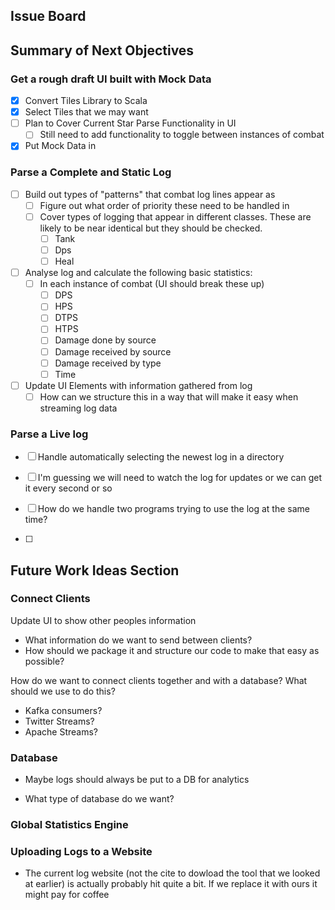 **Issue Board**
---

Summary of Next Objectives
---

### Get a rough draft UI built with Mock Data

- [x] Convert Tiles Library to Scala
- [x] Select Tiles that we may want
- [ ] Plan to Cover Current Star Parse Functionality in UI
    - [ ] Still need to add functionality to toggle between instances of combat
- [x] Put Mock Data in
    
### Parse a Complete and Static Log
- [ ] Build out types of "patterns" that combat log lines appear as
    - [ ] Figure out what order of priority these need to be handled in 
    - [ ] Cover types of logging that appear in different classes. These are likely to be near identical but they should be checked.
        - [ ] Tank
        - [ ] Dps
        - [ ] Heal
    
- [ ] Analyse log and calculate the following basic statistics:
  - [ ] In each instance of combat (UI should break these up)
    - [ ] DPS
    - [ ] HPS
    - [ ] DTPS
    - [ ] HTPS
    - [ ] Damage done by source
    - [ ] Damage received by source
    - [ ] Damage received by type
    - [ ] Time
    
- [ ] Update UI Elements with information gathered from log
    - [ ] How can we structure this in a way that will make it easy when streaming log data
    
### Parse a Live log 
- [ ] Handle automatically selecting the newest log in a directory 

- [ ] I'm guessing we will need to watch the log for updates or we can get it every second or so 

- [ ] How do we handle two programs trying to use the log at the same time?

- [ ] 

Future Work Ideas Section
---

### Connect Clients

Update UI to show other peoples information
- What information do we want to send between clients?
- How should we package it and structure our code to make that easy as possible?

How do we want to connect clients together and with a database? What should we use to do this?
- Kafka consumers?
- Twitter Streams?
- Apache Streams? 

### Database 

- Maybe logs should always be put to a DB for analytics

- What type of database do we want?

### Global Statistics Engine

### Uploading Logs to a Website
- The current log website (not the cite to dowload the tool that we looked at earlier) is actually probably hit quite a bit. If we replace it with ours it might pay for coffee
